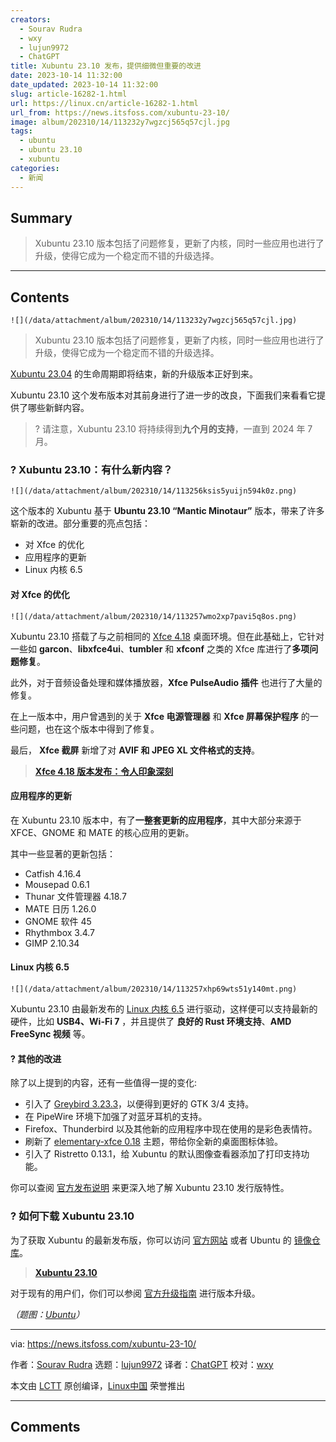 ```yaml
---
creators:
  - Sourav Rudra
  - wxy
  - lujun9972
  - ChatGPT
title: Xubuntu 23.10 发布，提供细微但重要的改进
date: 2023-10-14 11:32:00
date_updated: 2023-10-14 11:32:00
slug: article-16282-1.html
url: https://linux.cn/article-16282-1.html
url_from: https://news.itsfoss.com/xubuntu-23-10/
image: album/202310/14/113232y7wgzcj565q57cjl.jpg
tags:
  - ubuntu
  - ubuntu 23.10
  - xubuntu
categories:
  - 新闻
---
```


## Summary

> Xubuntu 23.10 版本包括了问题修复，更新了内核，同时一些应用也进行了升级，使得它成为一个稳定而不错的升级选择。

***

<!-- more -->

## Contents

`![](/data/attachment/album/202310/14/113232y7wgzcj565q57cjl.jpg)`

> 
> Xubuntu 23.10 版本包括了问题修复，更新了内核，同时一些应用也进行了升级，使得它成为一个稳定而不错的升级选择。
> 
> 
> 

[Xubuntu 23.04](https://news.itsfoss.com/xubuntu-23-04/) 的生命周期即将结束，新的升级版本正好到来。

Xubuntu 23.10 这个发布版本对其前身进行了进一步的改良，下面我们来看看它提供了哪些新鲜内容。

> 
> ? 请注意，Xubuntu 23.10 将持续得到**九个月的支持**，一直到 2024 年 7 月。
> 
> 
> 

### ? Xubuntu 23.10：有什么新内容？

`![](/data/attachment/album/202310/14/113256ksis5yuijn594k0z.png)`

这个版本的 Xubuntu 基于 **Ubuntu 23.10 “Mantic Minotaur”** 版本，带来了许多崭新的改进。部分重要的亮点包括：

* 对 Xfce 的优化
* 应用程序的更新
* Linux 内核 6.5

#### 对 Xfce 的优化

`![](/data/attachment/album/202310/14/113257wmo2xp7pavi5q8os.png)`

Xubuntu 23.10 搭载了与之前相同的 [Xfce 4.18](https://news.itsfoss.com/xfce-4-18-release/) 桌面环境。但在此基础上，它针对一些如 **garcon**、**libxfce4ui**、**tumbler** 和 **xfconf** 之类的 Xfce 库进行了**多项问题修复**。

此外，对于音频设备处理和媒体播放器，**Xfce PulseAudio 插件** 也进行了大量的修复。

在上一版本中，用户曾遇到的关于 **Xfce 电源管理器** 和 **Xfce 屏幕保护程序** 的一些问题，也在这个版本中得到了修复。

最后， **Xfce 截屏** 新增了对 **AVIF 和 JPEG XL 文件格式的支持**。

> 
> **[Xfce 4.18 版本发布：令人印象深刻](https://linux.cn/article-15355-1.html)**
> 
> 
> 

#### 应用程序的更新

在 Xubuntu 23.10 版本中，有了**一整套更新的应用程序**，其中大部分来源于 XFCE、GNOME 和 MATE 的核心应用的更新。

其中一些显著的更新包括：

* Catfish 4.16.4
* Mousepad 0.6.1
* Thunar 文件管理器 4.18.7
* MATE 日历 1.26.0
* GNOME 软件 45
* Rhythmbox 3.4.7
* GIMP 2.10.34

#### Linux 内核 6.5

`![](/data/attachment/album/202310/14/113257xhp69wts51y140mt.png)`

Xubuntu 23.10 由最新发布的 [Linux 内核 6.5](https://news.itsfoss.com/linux-kernel-6-5-release/) 进行驱动，这样便可以支持最新的硬件，比如 **USB4、Wi-Fi 7** ，并且提供了 **良好的 Rust 环境支持**、**AMD FreeSync 视频** 等。

#### ?️ 其他的改进

除了以上提到的内容，还有一些值得一提的变化:

* 引入了 [Greybird 3.23.3](https://github.com/shimmerproject/Greybird/releases/tag/v3.23.3)，以便得到更好的 GTK 3/4 支持。
* 在 PipeWire 环境下加强了对蓝牙耳机的支持。
* Firefox、Thunderbird 以及其他新的应用程序中现在使用的是彩色表情符。
* 刷新了 [elementary-xfce 0.18](https://github.com/shimmerproject/elementary-xfce/releases/tag/v0.18) 主题，带给你全新的桌面图标体验。
* 引入了 Ristretto 0.13.1，给 Xubuntu 的默认图像查看器添加了打印支持功能。

你可以查阅 [官方发布说明](https://wiki.xubuntu.org/releases/23.10/release-notes) 来更深入地了解 Xubuntu 23.10 发行版特性。

### ? 如何下载 Xubuntu 23.10

为了获取 Xubuntu 的最新发布版，你可以访问 [官方网站](https://xubuntu.org/download/) 或者 Ubuntu 的 [镜像仓库](https://cdimage.ubuntu.com/xubuntu/releases/23.10/)。

> 
> **[Xubuntu 23.10](https://cdimage.ubuntu.com/xubuntu/releases/23.10/release/)**
> 
> 
> 

对于现有的用户们，你们可以参阅 [官方升级指南](https://docs.xubuntu.org/latest/user/C/migrating-upgrading.html) 进行版本升级。

*（题图：[Ubuntu](https://ubuntu.com/blog/into-the-labyrinth)）*

---

via: <https://news.itsfoss.com/xubuntu-23-10/>

作者：[Sourav Rudra](https://news.itsfoss.com/author/sourav/) 选题：[lujun9972](https://github.com/lujun9972) 译者：[ChatGPT](https://linux.cn/lctt/ChatGPT) 校对：[wxy](https://github.com/wxy)

本文由 [LCTT](https://github.com/LCTT/TranslateProject) 原创编译，[Linux中国](https://linux.cn/) 荣誉推出

***

## Comments
